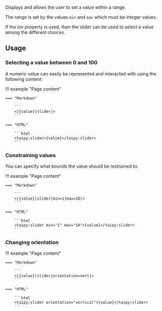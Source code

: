Displays and allows the user to set a value within a range.

The range is set by the values `min` and `max` which must be integer values.

If the _lov_ property is used, then the slider can be used to select a value among the different choices.

## Usage

### Selecting a value between 0 and 100

A numeric value can easily be represented and interacted with using the
following content:

!!! example "Page content"

    === "Markdown"

        ```
        <|{value}|slider|>
        ```
  
    === "HTML"

        ```html
        <taipy:slider>{value}</taipy:slider>
        ```

### Constraining values

You can specify what bounds the value should be restrained to:

!!! example "Page content"

    === "Markdown"

        ```
        <|{value}|slider|min=1|max=10|>
        ```
  
    === "HTML"

        ```html
        <taipy:slider min="1" max="10">{value}</taipy:slider>
        ```

### Changing orientation


!!! example "Page content"

    === "Markdown"

        ```
        <|{value}|slider|orientation=vert|>
        ```
  
    === "HTML"

        ```html
        <taipy:slider orientation="vertical">{value}</taipy:slider>
        ```
